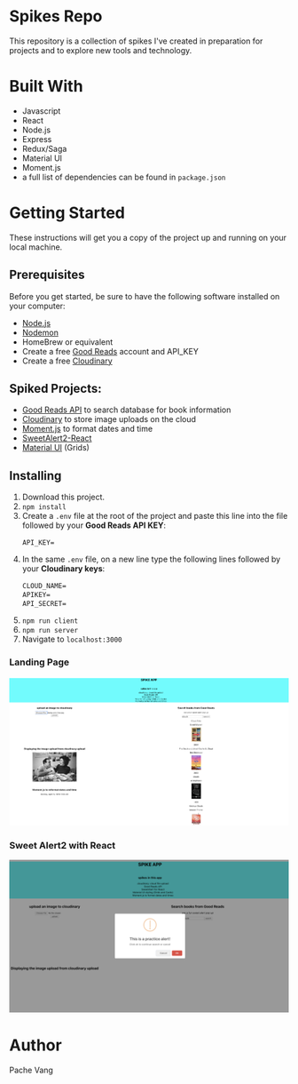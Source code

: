 # Spikes Repo
This repository is a collection of spikes I've created in preparation for projects and to explore new tools and technology.

# Built With
- Javascript
- React
- Node.js
- Express
- Redux/Saga
- Material UI
- Moment.js
- a full list of dependencies can be found in `package.json`

# Getting Started
These instructions will get you a copy of the project up and running on your local machine.

## Prerequisites
Before you get started, be sure to have the following software installed on your computer:
- [Node.js](https://nodejs.org/en/)
- [Nodemon](https://nodemon.io/)
- HomeBrew or equivalent
- Create a free [Good Reads](https://www.goodreads.com/api) account and API_KEY
- Create a free [Cloudinary](https://cloudinary.com)

## Spiked Projects:
- [Good Reads API](https://www.goodreads.com/api) to search database for book information
- [Cloudinary](https://cloudinary.com) to store image uploads on the cloud
- [Moment.js](https://momentjs.com) to format dates and time
- [SweetAlert2-React](https://www.npmjs.com/package/sweetalert2-react)
- [Material UI](https://material-ui.com) (Grids)

## Installing
1. Download this project.
2. `npm install`
3. Create a `.env` file at the root of the project and paste this line into the file followed by your **Good Reads API KEY**:
    ```
    API_KEY=
    ```
4. In the same `.env` file, on a new line type the following lines followed by your **Cloudinary keys**:
    ```
    CLOUD_NAME=
    APIKEY=
    API_SECRET=
    ```
5. `npm run client`
6. `npm run server`
7. Navigate to `localhost:3000`

### Landing Page
![](public/images/LandingPage.png)

### Sweet Alert2 with React
![](public/images/sweetAlert.png)

# Author
Pache Vang